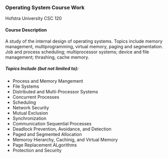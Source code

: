 ### Operating System Course Work 
Hofstra University CSC 120

#### Course Description 
A study of the internal design of operating systems. Topics include memory management, multiprogramming, virtual memory, paging and segmentation. Job and process scheduling; multiprocessor systems; device and file management; thrashing, cache memory.

##### Topics Include (but not limited  to):
* Process and Memory Mangement
* File Systems
* Distributed and Multi-Processor Systems
* Concurrent Processes
* Scheduling 
* Network Security
* Mutual Exclusion 
* Synchronization
* Communication Sequential Processes
* Deadlock Prevention, Avoidance, and Detection 
* Paged and Segmented Allocation 
* Memoroy Hierarchy, Cachinig, and Virtual Memory 
* Page Replacement ALgorithms 
* Protection and Security 


